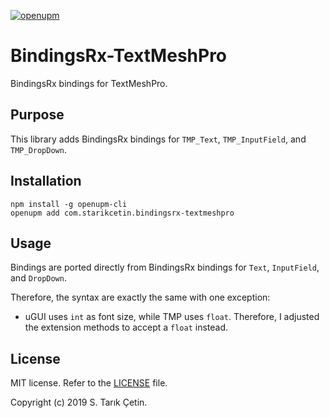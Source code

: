 [![openupm](https://img.shields.io/npm/v/com.starikcetin.bindingsrx-textmeshpro?label=openupm&registry_uri=https://package.openupm.com)](https://openupm.com/packages/com.starikcetin.bindingsrx-textmeshpro/)

# BindingsRx-TextMeshPro
BindingsRx bindings for TextMeshPro.

## Purpose

This library adds BindingsRx bindings for `TMP_Text`, `TMP_InputField`, and `TMP_DropDown`.

## Installation

```
npm install -g openupm-cli
openupm add com.starikcetin.bindingsrx-textmeshpro
```

## Usage

Bindings are ported directly from BindingsRx bindings for `Text`, `InputField`, and `DropDown`. 

Therefore, the syntax are exactly the same with one exception:

* uGUI uses `int` as font size, while TMP uses `float`. Therefore, I adjusted the extension methods to accept a `float` instead.

## License

MIT license. Refer to the [LICENSE](/LICENSE) file.

Copyright (c) 2019 S. Tarık Çetin.
